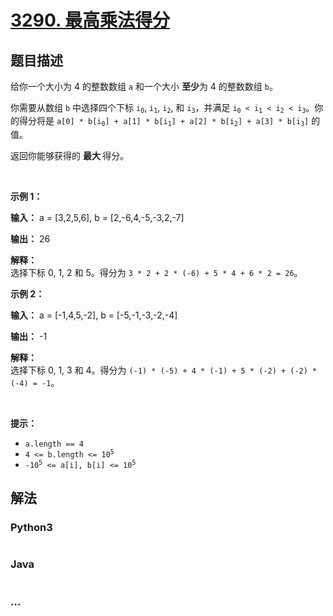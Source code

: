 # [3290. 最高乘法得分](https://leetcode.cn/problems/maximum-multiplication-score)

## 题目描述

<!-- 这里写题目描述 -->

<p>给你一个大小为 4 的整数数组 <code>a</code> 和一个大小 <strong>至少</strong>为 4 的整数数组 <code>b</code>。</p>

<p>你需要从数组 <code>b</code> 中选择四个下标 <code>i<sub>0</sub></code>, <code>i<sub>1</sub></code>, <code>i<sub>2</sub></code>, 和 <code>i<sub>3</sub></code>，并满足 <code>i<sub>0</sub> &lt; i<sub>1</sub> &lt; i<sub>2</sub> &lt; i<sub>3</sub></code>。你的得分将是 <code>a[0] * b[i<sub>0</sub>] + a[1] * b[i<sub>1</sub>] + a[2] * b[i<sub>2</sub>] + a[3] * b[i<sub>3</sub>]</code> 的值。</p>

<p>返回你能够获得的 <strong>最大 </strong>得分。</p>

<p>&nbsp;</p>

<p><strong class="example">示例 1：</strong></p>

<div class="example-block">
<p><strong>输入：</strong> <span class="example-io">a = [3,2,5,6], b = [2,-6,4,-5,-3,2,-7]</span></p>

<p><strong>输出：</strong> <span class="example-io">26</span></p>

<p><strong>解释：</strong><br />
选择下标 0, 1, 2 和 5。得分为 <code>3 * 2 + 2 * (-6) + 5 * 4 + 6 * 2 = 26</code>。</p>
</div>

<p><strong class="example">示例 2：</strong></p>

<div class="example-block">
<p><strong>输入：</strong> <span class="example-io">a = [-1,4,5,-2], b = [-5,-1,-3,-2,-4]</span></p>

<p><strong>输出：</strong> <span class="example-io">-1</span></p>

<p><strong>解释：</strong><br />
选择下标 0, 1, 3 和 4。得分为 <code>(-1) * (-5) + 4 * (-1) + 5 * (-2) + (-2) * (-4) = -1</code>。</p>
</div>

<p>&nbsp;</p>

<p><strong>提示：</strong></p>

<ul>
	<li><code>a.length == 4</code></li>
	<li><code>4 &lt;= b.length &lt;= 10<sup>5</sup></code></li>
	<li><code>-10<sup>5</sup> &lt;= a[i], b[i] &lt;= 10<sup>5</sup></code></li>
</ul>


## 解法

<!-- 这里可写通用的实现逻辑 -->

<!-- tabs:start -->

### **Python3**

<!-- 这里可写当前语言的特殊实现逻辑 -->

```python

```

### **Java**

<!-- 这里可写当前语言的特殊实现逻辑 -->

```java

```

### **...**

```

```

<!-- tabs:end -->
